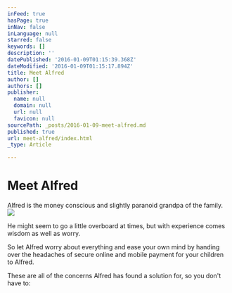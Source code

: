 ```yaml
---
inFeed: true
hasPage: true
inNav: false
inLanguage: null
starred: false
keywords: []
description: ''
datePublished: '2016-01-09T01:15:39.368Z'
dateModified: '2016-01-09T01:15:17.894Z'
title: Meet Alfred
author: []
authors: []
publisher:
  name: null
  domain: null
  url: null
  favicon: null
sourcePath: _posts/2016-01-09-meet-alfred.md
published: true
url: meet-alfred/index.html
_type: Article

---
```

# Meet Alfred

Alfred is the money conscious and slightly paranoid grandpa of the family.
![](https://the-grid-user-content.s3-us-west-2.amazonaws.com/37cb233b-1001-4c89-95cb-7af9f108d96c.png)

He might seem to go a little overboard at times, but with experience comes wisdom as well as worry.

So let Alfred worry about everything and ease your own mind by handing over the headaches of secure online and mobile payment for your children to Alfred.

These are all of the concerns Alfred has found a solution for, so you don't have to: